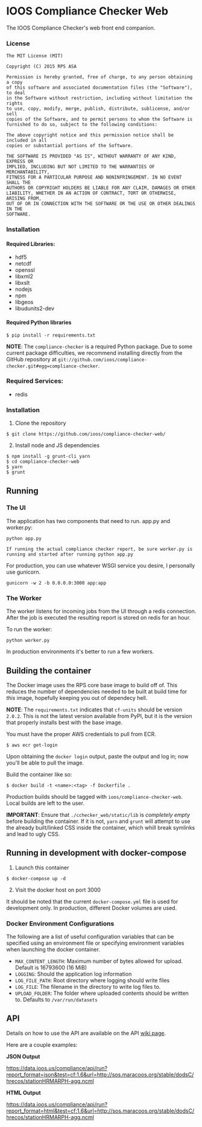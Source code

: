 IOOS Compliance Checker Web
===========================

The IOOS Compliance Checker's web front end companion.

### License

```
The MIT License (MIT)

Copyright (C) 2015 RPS ASA

Permission is hereby granted, free of charge, to any person obtaining a copy
of this software and associated documentation files (the "Software"), to deal
in the Software without restriction, including without limitation the rights
to use, copy, modify, merge, publish, distribute, sublicense, and/or sell
copies of the Software, and to permit persons to whom the Software is
furnished to do so, subject to the following conditions:

The above copyright notice and this permission notice shall be included in all
copies or substantial portions of the Software.

THE SOFTWARE IS PROVIDED "AS IS", WITHOUT WARRANTY OF ANY KIND, EXPRESS OR
IMPLIED, INCLUDING BUT NOT LIMITED TO THE WARRANTIES OF MERCHANTABILITY,
FITNESS FOR A PARTICULAR PURPOSE AND NONINFRINGEMENT. IN NO EVENT SHALL THE
AUTHORS OR COPYRIGHT HOLDERS BE LIABLE FOR ANY CLAIM, DAMAGES OR OTHER
LIABILITY, WHETHER IN AN ACTION OF CONTRACT, TORT OR OTHERWISE, ARISING FROM,
OUT OF OR IN CONNECTION WITH THE SOFTWARE OR THE USE OR OTHER DEALINGS IN THE
SOFTWARE.
```


### Installation

#### Required Libraries:

 - hdf5
 - netcdf
 - openssl
 - libxml2
 - libxslt
 - nodejs
 - npm
 - libgeos
 - libudunits2-dev


#### Required Python libraries

```
$ pip install -r requirements.txt
```

__NOTE__: The `compliance-checker` is a required Python package. Due to some current package difficulties,
we recommend installing directly from the GitHub repository at `git://github.com/ioos/compliance-checker.git#egg=compliance-checker`.

### Required Services:

 - redis

### Installation

1. Clone the repository

```
$ git clone https://github.com/ioos/compliance-checker-web/
```

2. Install node and JS dependencies

```
$ npm install -g grunt-cli yarn
$ cd compliance-checker-web
$ yarn
$ grunt
```

## Running

### The UI

The application has two components that need to run. app.py and worker.py:

```
python app.py

If running the actual compliance checker report, be sure worker.py is running and started after running python app.py
```

For production, you can use whatever WSGI service you desire, I personally use gunicorn.

```
gunicorn -w 2 -b 0.0.0.0:3000 app:app
```

### The Worker

The worker listens for incoming jobs from the UI through a redis connection.
After the job is executed the resulting report is stored on redis for an hour.

To run the worker:

```
python worker.py
```

In production environments it's better to run a few workers.

## Building the container

The Docker image uses the RPS core base image to build off of. This reduces the number of dependencies needed
to be built at build time for _this_ image, hopefully keeping you out of dependecy hell.

__NOTE__: The `requirements.txt` indicates that `cf-units` should be version `2.0.2`. This is not the latest
version available from PyPI, but it is the version that properly installs best with the base image.

You must have the proper AWS credentials to pull from ECR.

```
$ aws ecr get-login
```

Upon obtaining the `docker login` output, paste the output and log in; now you'll be able to pull the image.

Build the container like so:

```
$ docker build -t <name>:<tag> -f Dockerfile .
```

Production builds should be tagged with `ioos/compliance-checker-web`. Local builds are left to the user.

__IMPORTANT__: Ensure that `./cchecker_web/static/lib` is _completely empty_ before building the container.
If it is not, `yarn` and `grunt` will attempt to use the already built/linked CSS inside the container,
which whill break symlinks and lead to ugly CSS.

## Running in development with docker-compose

1. Launch this container

```
$ docker-compose up -d
```

2. Visit the docker host on port 3000

It should be noted that the current `docker-compose.yml` file is used for development only. In production,
different Docker volumes are used.

### Docker Environment Configurations

The following are a list of useful configuration variables that can be
specified using an environment file or specifying environment variables when
launching the docker container.

- `MAX_CONTENT_LENGTH`: Maximum number of bytes allowed for upload. Default is 16793600 (16 MiB)
- `LOGGING`: Should the application log information
- `LOG_FILE_PATH`: Root directory where logging should write files
- `LOG_FILE`: The filename in the directory to write log files to.
- `UPLOAD_FOLDER`: The folder where uploaded contents should be written to. Defaults to `/var/run/datasets`

## API

Details on how to use the API are
available on the API [wiki page](https://github.com/ioos/compliance-checker-web/wiki/API).

Here are a couple examples:

**JSON Output**

https://data.ioos.us/compliance/api/run?report_format=json&test=cf:1.6&url=http://sos.maracoos.org/stable/dodsC/hrecos/stationHRMARPH-agg.ncml

**HTML Output**

https://data.ioos.us/compliance/api/run?report_format=html&test=cf:1.6&url=http://sos.maracoos.org/stable/dodsC/hrecos/stationHRMARPH-agg.ncml
